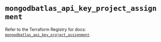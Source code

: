 # `mongodbatlas_api_key_project_assignment`

Refer to the Terraform Registry for docs: [`mongodbatlas_api_key_project_assignment`](https://registry.terraform.io/providers/mongodb/mongodbatlas/1.38.0/docs/resources/api_key_project_assignment).
